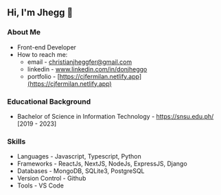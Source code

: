 ## Hi, I'm Jhegg 👋


### About Me
* Front-end Developer
* How to reach me: 
    * email - christianjheggfer@gmail.com
    * linkedin - www.linkedin.com/in/donjheggo
    * portfolio - [https://cjfermilan.netlify.app](https://cjfermilan.netlify.app)

### Educational Background
* Bachelor of Science in Information Technology - https://snsu.edu.ph/ [2019 - 2023]

### Skills
* Languages - Javascript, Typescript, Python
* Frameworks - ReactJs, NextJS, NodeJs, ExpressJS, Django
* Databases - MongoDB, SQLite3, PostgreSQL
* Version Control - Github
* Tools - VS Code

